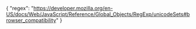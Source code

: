 {
  "regex": "https://developer.mozilla.org/en-US/docs/Web/JavaScript/Reference/Global_Objects/RegExp/unicodeSets#browser_compatibility"
}